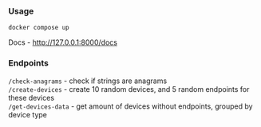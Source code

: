 ### Usage

    docker compose up

Docs - http://127.0.0.1:8000/docs

### Endpoints

`/check-anagrams` - check if strings are anagrams\
`/create-devices` - create 10 random devices, and 5 random endpoints for these devices\
`/get-devices-data` - get amount of devices without endpoints, grouped by device type